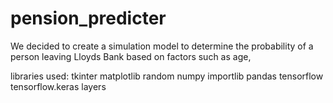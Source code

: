 # pension_predicter
We decided to create a simulation model to determine the probability of a person leaving Lloyds Bank based on factors such as age, 

libraries used:
tkinter
matplotlib
random
numpy
importlib
pandas
tensorflow
tensorflow.keras 
layers
